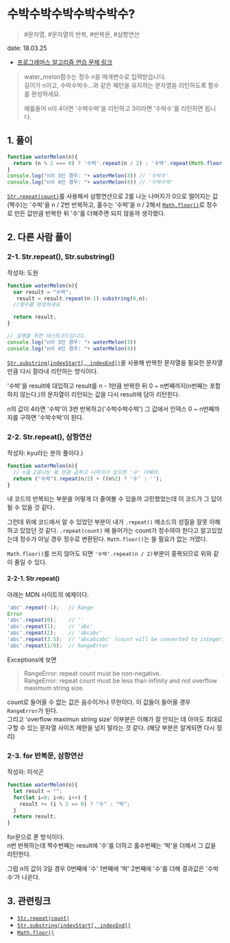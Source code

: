 # 수박수박수박수박수박수? 

> #문자열, #문자열의 반복, #반복문, #삼항연산

date: 18.03.25

* [프로그래머스 알고리즘 연습 문제 링크](https://programmers.co.kr/learn/challenge_codes/107)

> water_melon함수는 정수 n을 매개변수로 입력받습니다.  
> 길이가 n이고, 수박수박수...와 같은 패턴을 유지하는 문자열을 리턴하도록 함수를 완성하세요.  
> 
> 예를들어 n이 4이면 '수박수박'을 리턴하고 3이라면 '수박수'를 리턴하면 됩니다.

## 1. 풀이

```javascript
function waterMelon(n){
  return (n % 2 === 0) ? '수박'.repeat(n / 2) : '수박'.repeat(Math.floor(n / 2)) + '수';
}
console.log("n이 3인 경우: "+ waterMelon(3)) // '수박수'
console.log("n이 4인 경우: "+ waterMelon(4)) // '수박수박'
```
[`Str.repeat(count)`](https://developer.mozilla.org/en-US/docs/Web/JavaScript/Reference/Global_Objects/String/repeat)를 사용해서 삼항연산으로 2를 나눈 나머지가 0으로 떨어지는 값(짝수)는 '수박'을 n / 2번 반복하고, 홀수는 '수박'을 n / 2해서 [`Math.floor()`](https://developer.mozilla.org/ko/docs/Web/JavaScript/Reference/Global_Objects/Math/floor)로 정수로 만든 값만큼 반복한 뒤 '수'를 더해주면 되지 않을까 생각했다. 

## 2. 다른 사람 풀이

### 2-1. Str.repeat(), Str.substring()

작성자: 도원

```javascript
function waterMelon(n){
  var result = "수박";
   result = result.repeat(n-1).substring(0,n);
  //함수를 완성하세요

  return result;
}

// 실행을 위한 테스트코드입니다.
console.log("n이 3인 경우: "+ waterMelon(3))
console.log("n이 4인 경우: "+ waterMelon(4))
```
[`Str.substring(indexStart[, indexEnd])`](https://developer.mozilla.org/en-US/docs/Web/JavaScript/Reference/Global_Objects/String/substring)을 사용해 반복한 문자열을 필요한 문자열만큼 다시 잘라내 리턴하는 방식이다.

'수박'을 result에 대입하고 result를 n - 1만큼 반복한 뒤 0 ~ n번째까지(n번째는 포함하지 않는다.)의 문자열이 리턴되는 값을 다시 result에 담아 리턴한다.

n의 값이 4라면 '수박'이 3번 반복하고('수박수박수박') 그 값에서 인덱스 0 ~ n번째까지를 구하면 '수박수박'이 된다.  

### 2-2. Str.repeat(), 삼항연산

작성자: kyu라는 분의 풀이다.)
```javascript
function waterMelon(n){
  // n을 2로나눈 몫 만큼 곱하고 나머지가 있으면 '수' 더해라.
  return ("수박").repeat(n/2) + ((n%2) ? '수' : '');
}
```

내 코드의 반복되는 부분을 어떻게 더 줄여볼 수 있을까 고민했었는데 이 코드가 그 답이 될 수 있을 것 같다.

그런데 위에 코드에서 알 수 있었던 부분이 내가 `.repeat()` 메소드의 성질을 잘못 이해하고 있었던 것 같다. `.repeat(count)` 에 들어가는 count가 정수여야 한다고 알고있었는데 정수가 아닐 경우 정수로 변환된다. `Math.floor()`는 쓸 필요가 없는 거였다. 

`Math.floor()`를 쓰지 않아도 되면 `'수박'.repeat(n / 2)`부분이 중복되므로 위와 같이 줄일 수 있다.

#### 2-2-1. Str.repeat()

아래는 MDN 사이트의 예제이다.
```javascript
'abc'.repeat(-1);   // Range
Error
'abc'.repeat(0);    // ''
'abc'.repeat(1);    // 'abc'
'abc'.repeat(2);    // 'abcabc'
'abc'.repeat(3.5);  // 'abcabcabc' (count will be converted to integer)
'abc'.repeat(1/0);  // RangeError
```
Exceptions에 보면 
> RangeError: repeat count must be non-negative.  
> RangeError: repeat count must be less than infinity and not overflow maximum string size.

count로 들어올 수 없는 값은 음수이거나 무한이다. 이 값들이 들어올 경우 `RangeError`가 된다.  
그리고 'overflow maximun string size' 이부분은 이해가 잘 안되는 데 아마도 최대로 구할 수 있는 문자열 사이즈 제한을 넘지 말라는 것 같다. (해당 부분은 알게되면 다시 정리)

### 2-3. for 반복문, 삼항연산

작성자: 이석곤

```javascript
function waterMelon(n){
  let result = "";
  for(let i=0; i<n; i++) {
    result += (i % 2 == 0) ? "수" : "박";
  }
  return result;
}
```
for문으로 푼 방식이다.  
n번 반복하는데 짝수번째는 result에 '수'를 더하고 홀수번째는 '박'을 더해서 그 값을 리턴한다. 

그럼 n의 값이 3일 경우 0번째에 '수' 1번째에 '박' 2번째에 '수'를 더해 결과값은 '수박수'가 나온다.

## 3. 관련링크

+ [`Str.repeat(count)`](https://developer.mozilla.org/en-US/docs/Web/JavaScript/Reference/Global_Objects/String/repeat)
+ [`Str.substring(indexStart[, indexEnd])`](https://developer.mozilla.org/en-US/docs/Web/JavaScript/Reference/Global_Objects/String/substring)
+ [`Math.floor()`](https://developer.mozilla.org/ko/docs/Web/JavaScript/Reference/Global_Objects/Math/floor)